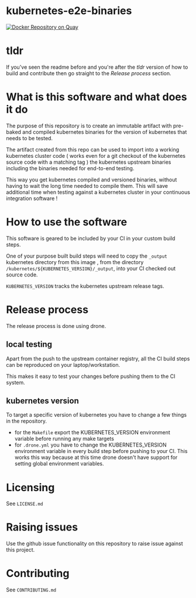 # kubernetes-e2e-binaries

[![Docker Repository on Quay](https://quay.io/repository/ukhomeofficedigital/kubernetes-e2e-binaries/status "Docker Repository on Quay")](https://quay.io/repository/ukhomeofficedigital/kubernetes-e2e-binaries)

# tldr
If you've seen the readme before and you're after the _tldr_ version of how to build and contribute then go straight to the *Release process* section.

# What is this software and what does it do
The purpose of this repository is to create an immutable artifact with pre-baked and compiled kubernetes binaries for the version of kubernetes that needs to be tested.

The artifact created from this repo can be used to import into a working kubernetes cluster code ( works even for a git checkout of the kubernetes source code with a matching tag ) the kubernetes upstream binaries including the binaries needed for end-to-end testing.

This way you get kubernetes compiled and versioned binaries, without having to wait the long time needed to compile them.
This will save additional time when testing against a kubernetes cluster in your continuous integration software !

# How to use the software
This software is geared to be included by your CI in your custom build steps.

One of your purpose built build steps will need to copy the `_output` kubernetes directory from this image , from the directory `/kubernetes/${KUBERNETES_VERSION}/_output`, into your CI checked out source code.

`KUBERNETES_VERSION` tracks the kubernetes upstream release tags.


# Release process
The release process is done using drone.

## local testing
Apart from the push to the upstream container registry, all the CI build steps can be reproduced on your laptop/workstation.

This makes it easy to test your changes before pushing them to the CI system.

## kubernetes version
To target a specific version of kubernetes you have to change a few things in the repository.
- for the `Makefile` export the KUBERNETES_VERSION environment variable before running any make targets
- for `.drone.yml` you have to change the KUBERNETES_VERSION environment variable in every build step before pushing to your CI. This works this way because at this time drone doesn't have support for setting global environment variables.


# Licensing
See `LICENSE.md`

# Raising issues
Use the github issue functionality on this repository to raise issue against this project.

# Contributing
See `CONTRIBUTING.md`
